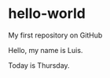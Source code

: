hello-world
===========

My first repository on GitHub

Hello, my name is Luis.

Today is Thursday.
